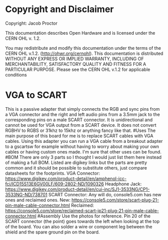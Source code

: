# Copyright and Disclaimer
Copyright: Jacob Proctor

This documentation describes Open Hardware and is licensed under the
CERN OHL v. 1.2.

You may redistribute and modify this documentation under the terms of the
CERN OHL v.1.2. (http://ohwr.org/cernohl). This documentation is distributed
WITHOUT ANY EXPRESS OR IMPLIED WARRANTY, INCLUDING OF
MERCHANTABILITY, SATISFACTORY QUALITY AND FITNESS FOR A
PARTICULAR PURPOSE. Please see the CERN OHL v.1.2 for applicable
conditions

# VGA to SCART
This is a passive adapter that simply connects the RGB and sync pins from a VGA connector and the right and left audio pins from a 3.5mm jack to the corresponding pins on
a male SCART connector. It is unidirectional and cannot be used for VGA output from a SCART device. It does not convert RGBHV to RGBS or 31khz to 15khz or anything fancy like that.
#Uses
The main purpose of this board for me is to replace SCART cables with VGA cables. Using this adapter you can run a VGA cable from a breakout adapter to a gscartsw for example without
having to worry about making your own cables or having custom ones made. I'm sure that other uses can be found.
#BOM
There are only 3 parts so I thought I would just list them here instead of making a full BOM. Listed are digikey links but the parts are pretty common and it should be possible to substitute others, just compare datasheets for the footprints.
VGA Connector: https://www.digikey.com/product-detail/en/amphenol-icc-fci/ICD15S13E6GV00LF/609-2802-ND/1090326
Headphone Jack: https://www.digikey.com/product-detail/en/cui-inc/SJ1-3533NG/CP1-3533NG-ND/738701
SCART Connector: Any will do, console5.com has new ones and reclaimed ones.
New: https://console5.com/store/scart-plug-21-pin-male-cable-connector.html
Reclaimed: https://console5.com/store/reclaimed-scart-jp21-plug-21-pin-male-cable-connector.html
#Assembly
Use the photos for reference. Pin 20 of the SCART connector (the point) goes towards the left when looking at the top of the board. You can also solder a wire or component leg between the shield and the spare ground pin on the board.